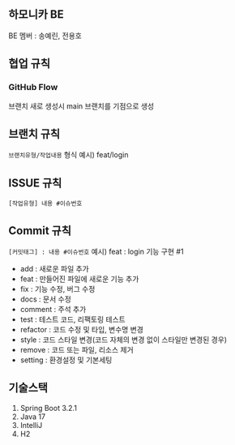 ## 하모니카 BE
BE 멤버 : 송예린, 전용호

## 협업 규칙
### GitHub Flow
브랜치 새로 생성시 main 브랜치를 기점으로 생성

## 브랜치 규칙
`브랜치유형/작업내용` 형식
예시) feat/login

## ISSUE 규칙
`[작업유형] 내용 #이슈번호`

## Commit 규칙
`[커밋태그] : 내용 #이슈번호`
예시) feat : login 기능 구현 #1

- add : 새로운 파일 추가 
- feat : 만들어진 파일에 새로운 기능 추가
- fix : 기능 수정, 버그 수정
- docs : 문서 수정
- comment : 주석 추가
- test : 테스트 코드, 리팩토링 테스트
- refactor : 코드 수정 및 타입, 변수명 변경
- style : 코드 스타일 변경(코드 자체의 변경 없이 스타일만 변경된 경우)
- remove : 코드 또는 파일, 리소스 제거
- setting : 환경설정 및 기본세팅

## 기술스택
1. Spring Boot 3.2.1
2. Java 17
3. IntelliJ
4. H2
